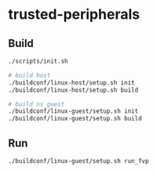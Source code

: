 # trusted-peripherals

## Build

``` sh
./scripts/init.sh

# build host
./buildconf/linux-host/setup.sh init
./buildconf/linux-host/setup.sh build

# build ns guest
./buildconf/linux-guest/setup.sh init
./buildconf/linux-guest/setup.sh build
```

## Run

```sh
./buildconf/linux-guest/setup.sh run_fvp
```




